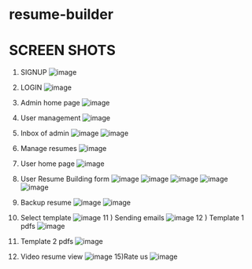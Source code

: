 # resume-builder
# SCREEN SHOTS
1) SIGNUP
![image](https://user-images.githubusercontent.com/81897917/156111316-399c7d87-6342-4357-9a1e-3955dac5db74.png)
2) LOGIN
![image](https://user-images.githubusercontent.com/81897917/156111661-f7668147-1a78-457a-94a8-2779db8867c4.png)
3) Admin home page
![image](https://user-images.githubusercontent.com/81897917/156111708-c4d39bac-f177-4492-8b28-cb23b7f79e45.png)
4) User management
![image](https://user-images.githubusercontent.com/81897917/156111806-2023e4cb-2397-48de-9834-9817bb5ebdfd.png)

5) Inbox of admin
![image](https://user-images.githubusercontent.com/81897917/156111853-e4157771-8ebd-44bb-b59f-01b674b0c617.png)
![image](https://user-images.githubusercontent.com/81897917/156111896-22c81c5f-056a-4504-8259-db0da91c5d23.png)

6) Manage resumes
![image](https://user-images.githubusercontent.com/81897917/156111937-f13a6d2f-18d9-4b6d-bf93-210c227d13bd.png)

7) User home page
![image](https://user-images.githubusercontent.com/81897917/156112019-de9365e1-dcab-4db6-a683-b2ffe65ef983.png)

8) User Resume Building form
![image](https://user-images.githubusercontent.com/81897917/156112119-10279554-a8b6-4594-9a82-d8becb5c66bc.png)
![image](https://user-images.githubusercontent.com/81897917/156112139-5d065e11-ee1a-4f3c-ae6d-f5b7628738eb.png)
![image](https://user-images.githubusercontent.com/81897917/156112153-26a7c264-9492-4961-a7a2-ac288d9f54a7.png)
![image](https://user-images.githubusercontent.com/81897917/156112161-2c8b75c8-a762-4e5c-a409-9124a917ec65.png)
![image](https://user-images.githubusercontent.com/81897917/156112178-5b918fb4-dae6-4427-b8b7-44bf0bfb7752.png)

9) Backup resume
![image](https://user-images.githubusercontent.com/81897917/156112243-38bfb697-ce4e-4bc2-9a52-3e5730c1a8b5.png)
![image](https://user-images.githubusercontent.com/81897917/156112267-dee99a1c-3ef4-4aba-9b04-63fe73d6590d.png)

10) Select template
![image](https://user-images.githubusercontent.com/81897917/156112284-bb8b197f-3adf-46bf-8564-03ce67aa0661.png)
11 ) Sending emails
![image](https://user-images.githubusercontent.com/81897917/156112369-e5ac2af6-0660-40d3-81c1-ebff377ca7b1.png)
12 ) Template 1 pdfs
![image](https://user-images.githubusercontent.com/81897917/156112527-9aa899dd-62fe-4ff6-9394-1610a6d3e831.png)
13) Template 2 pdfs
![image](https://user-images.githubusercontent.com/81897917/156112570-a3951d0d-edbb-4dd2-a234-82d57ed13fe9.png)
14) Video resume view
![image](https://user-images.githubusercontent.com/81897917/156112607-1ea99d98-cd09-44af-86eb-97af3c1cc1fa.png)
15)Rate us
![image](https://user-images.githubusercontent.com/81897917/156112667-06d0dd66-3136-467b-9de4-295f88b63194.png)






